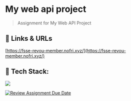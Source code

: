 # My web api project

> Assignment for My Web API Project

## :link: Links & URLs

[https://fsse-revou-member.nofri.xyz/](https://fsse-revou-member.nofri.xyz/)

## :construction: Tech Stack:

[![](https://skillicons.dev/icons?i=git,github,vscode,html,css,javascript,nodejs,react,bootstrap,netlify,postman)]()

[![Review Assignment Due Date](https://classroom.github.com/assets/deadline-readme-button-8d59dc4de5201274e310e4c54b9627a8934c3b88527886e3b421487c677d23eb.svg)](https://classroom.github.com/a/fjOilbth)
